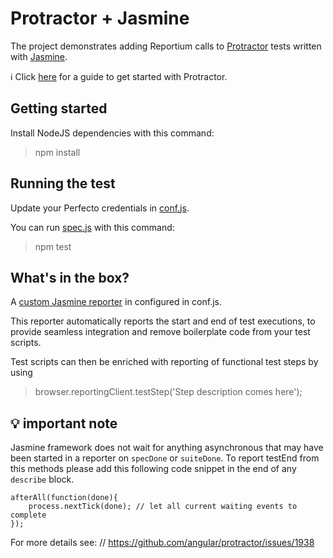 # Protractor + Jasmine
The project demonstrates adding Reportium calls to [Protractor](http://www.protractortest.org/#/) tests written with [Jasmine](http://jasmine.github.io/).

:information_source: Click [here](http://developers.perfectomobile.com/display/PD/Simple+Browsing+Protractor+Code+Sample) for a guide to get started with Protractor.

## Getting started
Install NodeJS dependencies with this command:

> npm install

## Running the test
Update your Perfecto credentials in [conf.js](conf.js).

You can run [spec.js](spec.js) with this command:

> npm test

## What's in the box?
A [custom Jasmine reporter](http://jasmine.github.io/2.4/custom_reporter.html) in configured in conf.js.

This reporter automatically reports the start and end of test executions, 
to provide seamless integration and remove boilerplate code from your test scripts.

Test scripts can then be enriched with reporting of functional test steps by using 
> browser.reportingClient.testStep('Step description comes here');

## 💡 important note
Jasmine framework does not wait for anything asynchronous that may have been started in a reporter on `specDone` or `suiteDone`.
To report testEnd from this methods please add this following code snippet in the end of any `describe` block.

```
afterAll(function(done){
    process.nextTick(done); // let all current waiting events to complete
});
```
For more details see: // https://github.com/angular/protractor/issues/1938

